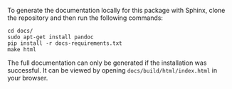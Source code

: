 To generate the documentation locally for this package with Sphinx, clone the repository and then run the following commands:

    cd docs/
    sudo apt-get install pandoc
    pip install -r docs-requirements.txt
    make html

The full documentation can only be generated if the installation was successful. It can be viewed by opening `docs/build/html/index.html` in your browser.
